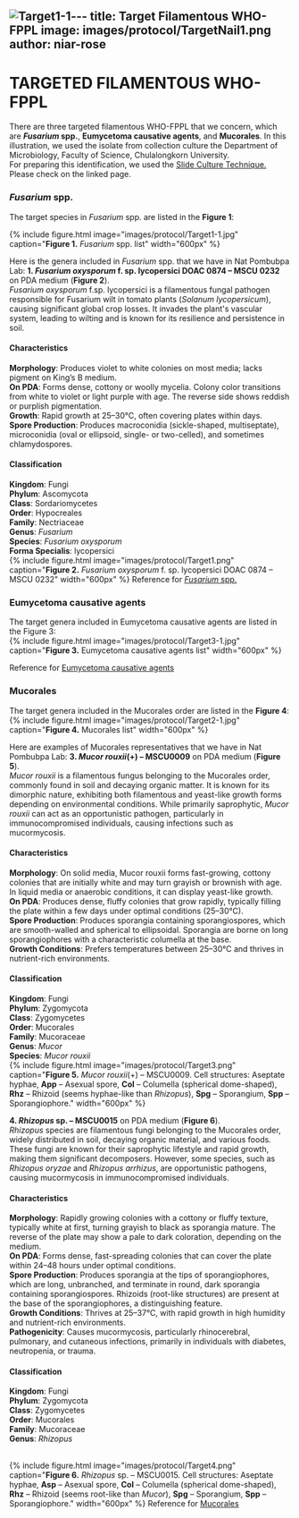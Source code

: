 ![Target1-1](https://github.com/user-attachments/assets/762f63ff-3321-489b-8835-f93abbef14c5)---
title: Target Filamentous WHO-FPPL
image: images/protocol/TargetNail1.png
author: niar-rose
---
# TARGETED FILAMENTOUS WHO-FPPL
There are three targeted filamentous WHO-FPPL that we concern, which are **_Fusarium_ spp.**, **Eumycetoma causative agents**, and **Mucorales**. In this illustration, we used the isolate from collection culture the Department of Microbiology, Faculty of Science, Chulalongkorn University. <br> 
For preparing this identification, we used the [Slide Culture Technique.](https://sea-armi.github.io/research/SlideCulture) Please check on the linked page. <br>
### _Fusarium_ spp.
The target species in _Fusarium_ spp. are listed in the **Figure 1**:<br>

{%
  include figure.html
  image="images/protocol/Target1-1.jpg"
  caption="**Figure 1.** _Fusarium_ spp. list"
  width="600px"
%}

Here is the genera included in _Fusarium_ spp. that we have in Nat Pombubpa Lab:
**1. _Fusarium oxysporum_ f. sp. lycopersici DOAC 0874 – MSCU 0232** on PDA medium (**Figure 2**).<br>
_Fusarium oxysporum_ f.sp. lycopersici is a filamentous fungal pathogen responsible for Fusarium wilt in tomato plants (_Solanum lycopersicum_), causing significant global crop losses. It invades the plant's vascular system, leading to wilting and is known for its resilience and persistence in soil.

#### Characteristics
**Morphology**: Produces violet to white colonies on most media; lacks pigment on King’s B medium.<br>
**On PDA**: Forms dense, cottony or woolly mycelia. Colony color transitions from white to violet or light purple with age. The reverse side shows reddish or purplish pigmentation.<br>
**Growth**: Rapid growth at 25–30°C, often covering plates within days.<br>
**Spore Production**: Produces macroconidia (sickle-shaped, multiseptate), microconidia (oval or ellipsoid, single- or two-celled), and sometimes chlamydospores.

#### Classification
**Kingdom**: Fungi<br>
**Phylum**: Ascomycota<br>
**Class**: Sordariomycetes<br>
**Order**: Hypocreales<br>
**Family**: Nectriaceae<br>
**Genus**: _Fusarium_<br>
**Species**: _Fusarium oxysporum_<br>
**Forma Specialis**: lycopersici<br>
{%
  include figure.html
  image="images/protocol/Target1.png"
  caption="**Figure 2.** _Fusarium oxysporum_ f. sp. lycopersici DOAC 0874 – MSCU 0232"
  width="600px"
%}
Reference for [_Fusarium_ spp.](https://journals.asm.org/doi/full/10.1128/cmr.00159-22)

### Eumycetoma causative agents
The target genera included in Eumycetoma causative agents are listed in the Figure 3:<br>
{%
  include figure.html
  image="images/protocol/Target3-1.jpg"
  caption="**Figure 3.** Eumycetoma causative agents list"
  width="600px"
%}
<br>

Reference for [Eumycetoma causative agents](https://www.sciencedirect.com/science/article/pii/S2949915124000325)

### Mucorales
The target genera included in the Mucorales order are listed in the **Figure 4**:<br>
{%
  include figure.html
  image="images/protocol/Target2-1.jpg"
  caption="**Figure 4.** Mucorales list"
  width="600px"
%}

Here are examples of Mucorales representatives that we have in Nat Pombubpa Lab:
**3. _Mucor rouxii_(+) – MSCU0009** on PDA medium (**Figure 5**). <br>
_Mucor rouxii_ is a filamentous fungus belonging to the Mucorales order, commonly found in soil and decaying organic matter. It is known for its dimorphic nature, exhibiting both filamentous and yeast-like growth forms depending on environmental conditions. While primarily saprophytic, _Mucor rouxii_ can act as an opportunistic pathogen, particularly in immunocompromised individuals, causing infections such as mucormycosis.

#### Characteristics
**Morphology**: On solid media, Mucor rouxii forms fast-growing, cottony colonies that are initially white and may turn grayish or brownish with age. In liquid media or anaerobic conditions, it can display yeast-like growth.<br>
**On PDA**: Produces dense, fluffy colonies that grow rapidly, typically filling the plate within a few days under optimal conditions (25–30°C).<br>
**Spore Production**: Produces sporangia containing sporangiospores, which are smooth-walled and spherical to ellipsoidal. Sporangia are borne on long sporangiophores with a characteristic columella at the base.<br>
**Growth Conditions**: Prefers temperatures between 25–30°C and thrives in nutrient-rich environments.

#### Classification
**Kingdom**: Fungi<br>
**Phylum**: Zygomycota<br>
**Class**: Zygomycetes<br>
**Order**: Mucorales<br>
**Family**: Mucoraceae<br>
**Genus**: _Mucor_<br>
**Species**: _Mucor rouxii_<br>
{%
  include figure.html
  image="images/protocol/Target3.png"
  caption="**Figure 5.** _Mucor rouxii_(+) – MSCU0009. Cell structures: Aseptate hyphae, **App** – Asexual spore, **Col** – Columella (spherical dome-shaped), **Rhz** – Rhizoid (seems hyphae-like than _Rhizopus_), **Spg** – Sporangium, **Spp** – Sporangiophore."
  width="600px"
%}

**4. _Rhizopus_ sp. – MSCU0015** on PDA medium (**Figure 6**). <br>
_Rhizopus_ species are filamentous fungi belonging to the Mucorales order, widely distributed in soil, decaying organic material, and various foods. These fungi are known for their saprophytic lifestyle and rapid growth, making them significant decomposers. However, some species, such as _Rhizopus oryzae_ and _Rhizopus arrhizus_, are opportunistic pathogens, causing mucormycosis in immunocompromised individuals.

#### Characteristics
**Morphology**: Rapidly growing colonies with a cottony or fluffy texture, typically white at first, turning grayish to black as sporangia mature. The reverse of the plate may show a pale to dark coloration, depending on the medium.<br>
**On PDA**: Forms dense, fast-spreading colonies that can cover the plate within 24–48 hours under optimal conditions.<br>
**Spore Production**: Produces sporangia at the tips of sporangiophores, which are long, unbranched, and terminate in round, dark sporangia containing sporangiospores. Rhizoids (root-like structures) are present at the base of the sporangiophores, a distinguishing feature.<br>
**Growth Conditions**: Thrives at 25–37°C, with rapid growth in high humidity and nutrient-rich environments.<br>
**Pathogenicity**: Causes mucormycosis, particularly rhinocerebral, pulmonary, and cutaneous infections, primarily in individuals with diabetes, neutropenia, or trauma.

#### Classification
**Kingdom**: Fungi<br>
**Phylum**: Zygomycota<br>
**Class**: Zygomycetes<br>
**Order**: Mucorales<br>
**Family**: Mucoraceae<br>
**Genus**: _Rhizopus_<br>
<br>

{%
  include figure.html
  image="images/protocol/Target4.png"
  caption="**Figure 6.** _Rhizopus_ sp. – MSCU0015. Cell structures: Aseptate hyphae, **Asp** – Asexual spore, **Col** – Columella (spherical dome-shaped), **Rhz** – Rhizoid (seems root-like than _Mucor_), **Spg** – Sporangium, **Spp** – Sporangiophore."
  width="600px"
%}
Reference for [Mucorales](https://www.sciencedirect.com/science/article/pii/S1198743X18305299)

